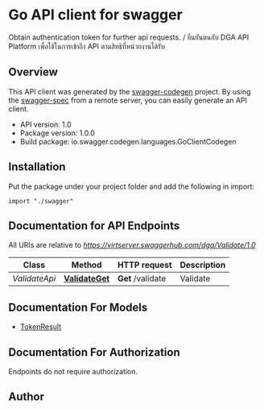 # Go API client for swagger

Obtain authentication token for further api requests. / ยืนยันตนกับ DGA API Platform เพื่อใช้ในการเข้าถึง API ตามสิทธิที่หน่วยงานได้รับ

## Overview
This API client was generated by the [swagger-codegen](https://github.com/swagger-api/swagger-codegen) project.  By using the [swagger-spec](https://github.com/swagger-api/swagger-spec) from a remote server, you can easily generate an API client.

- API version: 1.0
- Package version: 1.0.0
- Build package: io.swagger.codegen.languages.GoClientCodegen

## Installation
Put the package under your project folder and add the following in import:
```golang
import "./swagger"
```

## Documentation for API Endpoints

All URIs are relative to *https://virtserver.swaggerhub.com/dga/Validate/1.0*

Class | Method | HTTP request | Description
------------ | ------------- | ------------- | -------------
*ValidateApi* | [**ValidateGet**](docs/ValidateApi.md#validateget) | **Get** /validate | Validate


## Documentation For Models

 - [TokenResult](docs/TokenResult.md)


## Documentation For Authorization
 Endpoints do not require authorization.


## Author




